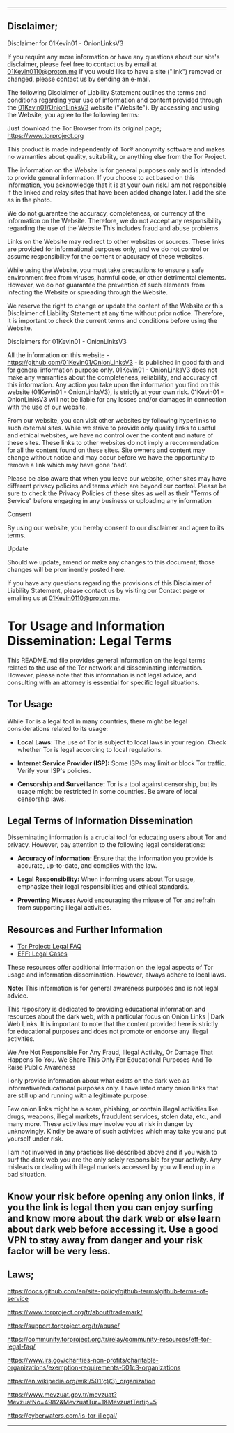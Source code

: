 ------------------------------------------------------------------------------------
## Disclaimer;

Disclaimer for 01Kevin01 - OnionLinksV3

If you require any more information or have any questions about our site's disclaimer, please feel free to contact us by email at 01Kevin0110@proton.me  If you would like to have a site ("link") removed or changed, please contact us by sending an e-mail.

The following Disclaimer of Liability Statement outlines the terms and conditions regarding your use of information and content provided through the [01Kevin01/OnionLinksV3](https://github.com/01Kevin01/OnionLinksV3) website ("Website"). By accessing and using the Website, you agree to the following terms:

Just download the Tor Browser from its original page; 
https://www.torproject.org 

This product is made independently of Tor® anonymity software and makes no warranties about quality, suitability, or anything else from the Tor Project.

The information on the Website is for general purposes only and is intended to provide general information. If you choose to act based on this information, you acknowledge that it is at your own risk.I am not responsible if the linked and relay sites that have been added change later. I add the site as in the photo.

We do not guarantee the accuracy, completeness, or currency of the information on the Website. Therefore, we do not accept any responsibility regarding the use of the Website.This includes fraud and abuse problems.

Links on the Website may redirect to other websites or sources. These links are provided for informational purposes only, and we do not control or assume responsibility for the content or accuracy of these websites.

While using the Website, you must take precautions to ensure a safe environment free from viruses, harmful code, or other detrimental elements. However, we do not guarantee the prevention of such elements from infecting the Website or spreading through the Website.

We reserve the right to change or update the content of the Website or this Disclaimer of Liability Statement at any time without prior notice. Therefore, it is important to check the current terms and conditions before using the Website.

Disclaimers for 01Kevin01 - OnionLinksV3

All the information on this website - https://github.com/01Kevin01/OnionLinksV3 - is published in good faith and for general information purpose only. 01Kevin01 - OnionLinksV3 does not make any warranties about the completeness, reliability, and accuracy of this information. Any action you take upon the information you find on this website (01Kevin01 - OnionLinksV3), is strictly at your own risk. 01Kevin01 - OnionLinksV3 will not be liable for any losses and/or damages in connection with the use of our website.

From our website, you can visit other websites by following hyperlinks to such external sites. While we strive to provide only quality links to useful and ethical websites, we have no control over the content and nature of these sites. These links to other websites do not imply a recommendation for all the content found on these sites. Site owners and content may change without notice and may occur before we have the opportunity to remove a link which may have gone 'bad'.

Please be also aware that when you leave our website, other sites may have different privacy policies and terms which are beyond our control. Please be sure to check the Privacy Policies of these sites as well as their "Terms of Service" before engaging in any business or uploading any information

Consent

By using our website, you hereby consent to our disclaimer and agree to its terms.

Update

Should we update, amend or make any changes to this document, those changes will be prominently posted here.

If you have any questions regarding the provisions of this Disclaimer of Liability Statement, please contact us by visiting our Contact page or emailing us at 01Kevin0110@proton.me.

# Tor Usage and Information Dissemination: Legal Terms

This README.md file provides general information on the legal terms related to the use of the Tor network and disseminating information. However, please note that this information is not legal advice, and consulting with an attorney is essential for specific legal situations.

## Tor Usage

While Tor is a legal tool in many countries, there might be legal considerations related to its usage:

- **Local Laws:** The use of Tor is subject to local laws in your region. Check whether Tor is legal according to local regulations.

- **Internet Service Provider (ISP):** Some ISPs may limit or block Tor traffic. Verify your ISP's policies.

- **Censorship and Surveillance:** Tor is a tool against censorship, but its usage might be restricted in some countries. Be aware of local censorship laws.

## Legal Terms of Information Dissemination

Disseminating information is a crucial tool for educating users about Tor and privacy. However, pay attention to the following legal considerations:

- **Accuracy of Information:** Ensure that the information you provide is accurate, up-to-date, and complies with the law.

- **Legal Responsibility:** When informing users about Tor usage, emphasize their legal responsibilities and ethical standards.

- **Preventing Misuse:** Avoid encouraging the misuse of Tor and refrain from supporting illegal activities.

## Resources and Further Information

- [Tor Project: Legal FAQ](https://www.torproject.org/docs/faq.html.en#Legal)
- [EFF: Legal Cases](https://www.eff.org/issues/tor-legal-faq)

These resources offer additional information on the legal aspects of Tor usage and information dissemination. However, always adhere to local laws.

**Note:** This information is for general awareness purposes and is not legal advice.


This repository is dedicated to providing educational information and resources about the dark web, with a particular focus on Onion Links | Dark Web Links. It is important to note that the content provided here is strictly for educational purposes and does not promote or endorse any illegal activities.

We Are Not Responsible For Any Fraud, Illegal Activity, Or Damage That Happens To You. We Share This Only For Educational Purposes And To Raise Public Awareness

I only provide information about what exists on the dark web as informative/educational purposes only. I have listed many onion links that are still up and running with a legitimate purpose.

Few onion links might be a scam, phishing, or contain illegal activities like drugs, weapons, illegal markets, fraudulent services, stolen data, etc., and many more. These activities may involve you at risk in danger by unknowingly. Kindly be aware of such activities which may take you and put yourself under risk.

I am not involved in any practices like described above and if you wish to surf the dark web you are the only solely responsible for your activity. Any misleads or dealing with illegal markets accessed by you will end up in a bad situation.

Know your risk before opening any onion links, if you the link is legal then you can enjoy surfing and know more about the dark web or else learn about dark web before accessing it. Use a good VPN to stay away from danger and your risk factor will be very less.
------------------------------------------------------------------------------------
## Laws;

https://docs.github.com/en/site-policy/github-terms/github-terms-of-service

https://www.torproject.org/tr/about/trademark/

https://support.torproject.org/tr/abuse/

https://community.torproject.org/tr/relay/community-resources/eff-tor-legal-faq/

https://www.irs.gov/charities-non-profits/charitable-organizations/exemption-requirements-501c3-organizations

https://en.wikipedia.org/wiki/501(c)(3)_organization

https://www.mevzuat.gov.tr/mevzuat?MevzuatNo=4982&MevzuatTur=1&MevzuatTertip=5

https://cyberwaters.com/is-tor-illegal/

------------------------------------------------------------------------------------
